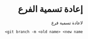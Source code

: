 <div dir="rtl">

# إعادة تسمية الفرع

لاعادة تسمية فرع  

    git branch -m <old name> <new name>



 </div>
